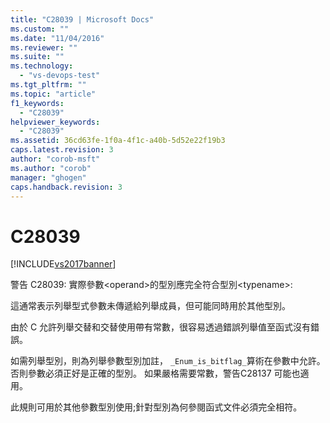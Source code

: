 ```yaml
---
title: "C28039 | Microsoft Docs"
ms.custom: ""
ms.date: "11/04/2016"
ms.reviewer: ""
ms.suite: ""
ms.technology: 
  - "vs-devops-test"
ms.tgt_pltfrm: ""
ms.topic: "article"
f1_keywords: 
  - "C28039"
helpviewer_keywords: 
  - "C28039"
ms.assetid: 36cd63fe-1f0a-4f1c-a40b-5d52e22f19b3
caps.latest.revision: 3
author: "corob-msft"
ms.author: "corob"
manager: "ghogen"
caps.handback.revision: 3
---
```

# C28039
[!INCLUDE[vs2017banner](../code-quality/includes/vs2017banner.md)]

警告 C28039: 實際參數\<operand\>的型別應完全符合型別\<typename\>:  
  
 這通常表示列舉型式參數未傳遞給列舉成員，但可能同時用於其他型別。  
  
 由於 C 允許列舉交替和交替使用帶有常數，很容易透過錯誤列舉值至函式沒有錯誤。  
  
 如需列舉型別，則為列舉參數型別加註， `_Enum_is_bitflag_`算術在參數中允許。  否則參數必須正好是正確的型別。  如果嚴格需要常數，警告C28137 可能也適用。  
  
 此規則可用於其他參數型別使用;針對型別為何參閱函式文件必須完全相符。